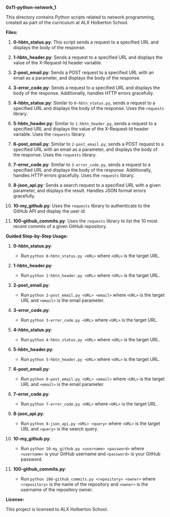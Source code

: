 **0x11-python-network_1**

This directory contains Python scripts related to network programming, created as part of the curriculum at ALX Holberton School.

**Files:**

1. **0-hbtn_status.py**: This script sends a request to a specified URL and displays the body of the response.
   
2. **1-hbtn_header.py**: Sends a request to a specified URL and displays the value of the X-Request-Id header variable.
   
3. **2-post_email.py**: Sends a POST request to a specified URL with an email as a parameter, and displays the body of the response.
   
4. **3-error_code.py**: Sends a request to a specified URL and displays the body of the response. Additionally, handles HTTP errors gracefully.
   
5. **4-hbtn_status.py**: Similar to `0-hbtn_status.py`, sends a request to a specified URL and displays the body of the response. Uses the `requests` library.
   
6. **5-hbtn_header.py**: Similar to `1-hbtn_header.py`, sends a request to a specified URL and displays the value of the X-Request-Id header variable. Uses the `requests` library.
   
7. **6-post_email.py**: Similar to `2-post_email.py`, sends a POST request to a specified URL with an email as a parameter, and displays the body of the response. Uses the `requests` library.
   
8. **7-error_code.py**: Similar to `3-error_code.py`, sends a request to a specified URL and displays the body of the response. Additionally, handles HTTP errors gracefully. Uses the `requests` library.
   
9. **8-json_api.py**: Sends a search request to a specified URL with a given parameter, and displays the result. Handles JSON format errors gracefully.

10. **10-my_github.py**: Uses the `requests` library to authenticate to the GitHub API and display the user id. 

11. **100-github_commits.py**: Uses the `requests` library to list the 10 most recent commits of a given GitHub repository.

**Guided Step-by-Step Usage:**

1. **0-hbtn_status.py**:
   - Run `python 0-hbtn_status.py <URL>` where `<URL>` is the target URL.
   
2. **1-hbtn_header.py**:
   - Run `python 1-hbtn_header.py <URL>` where `<URL>` is the target URL.
   
3. **2-post_email.py**:
   - Run `python 2-post_email.py <URL> <email>` where `<URL>` is the target URL and `<email>` is the email parameter.
   
4. **3-error_code.py**:
   - Run `python 3-error_code.py <URL>` where `<URL>` is the target URL.
   
5. **4-hbtn_status.py**:
   - Run `python 4-hbtn_status.py <URL>` where `<URL>` is the target URL.
   
6. **5-hbtn_header.py**:
   - Run `python 5-hbtn_header.py <URL>` where `<URL>` is the target URL.
   
7. **6-post_email.py**:
   - Run `python 6-post_email.py <URL> <email>` where `<URL>` is the target URL and `<email>` is the email parameter.
   
8. **7-error_code.py**:
   - Run `python 7-error_code.py <URL>` where `<URL>` is the target URL.
   
9. **8-json_api.py**:
   - Run `python 8-json_api.py <URL> <query>` where `<URL>` is the target URL and `<query>` is the search query.

10. **10-my_github.py**:
    - Run `python 10-my_github.py <username> <password>` where `<username>` is your GitHub username and `<password>` is your GitHub password.

11. **100-github_commits.py**:
    - Run `python 100-github_commits.py <repository> <owner>` where `<repository>` is the name of the repository and `<owner>` is the username of the repository owner.

**License:**

This project is licensed to ALX Holberton School.
